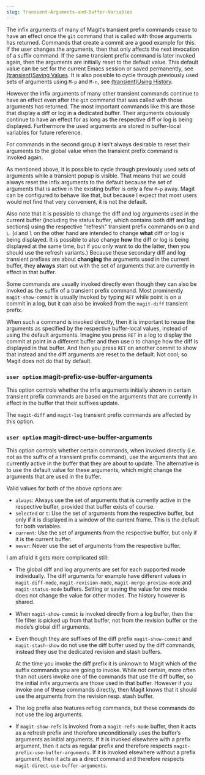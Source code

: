 ```yaml
---
slug: Transient-Arguments-and-Buffer-Variables
---
```


The infix arguments of many of Magit’s transient prefix commands cease to have an effect once the `git` command that is called with those arguments has returned. Commands that create a commit are a good example for this. If the user changes the arguments, then that only affects the next invocation of a suffix command. If the same transient prefix command is later invoked again, then the arguments are initially reset to the default value. This default value can be set for the current Emacs session or saved permanently, see [(transient)Saving Values](https://magit.vc/manual/transient.html#Saving-Values). It is also possible to cycle through previously used sets of arguments using `M-p` and `M-n`, see [(transient)Using History](https://magit.vc/manual/transient.html#Using-History).

However the infix arguments of many other transient commands continue to have an effect even after the `git` command that was called with those arguments has returned. The most important commands like this are those that display a diff or log in a dedicated buffer. Their arguments obviously continue to have an effect for as long as the respective diff or log is being displayed. Furthermore the used arguments are stored in buffer-local variables for future reference.

For commands in the second group it isn’t always desirable to reset their arguments to the global value when the transient prefix command is invoked again.

As mentioned above, it is possible to cycle through previously used sets of arguments while a transient popup is visible. That means that we could always reset the infix arguments to the default because the set of arguments that is active in the existing buffer is only a few `M-p` away. Magit can be configured to behave like that, but because I expect that most users would not find that very convenient, it is not the default.

Also note that it is possible to change the diff and log arguments used in the current buffer (including the status buffer, which contains both diff and log sections) using the respective "refresh" transient prefix commands on `D` and `L`. (`d` and `l` on the other hand are intended to change **what** diff or log is being displayed. It is possible to also change **how** the diff or log is being displayed at the same time, but if you only want to do the latter, then you should use the refresh variants.) Because these secondary diff and log transient prefixes are about **changing** the arguments used in the current buffer, they **always** start out with the set of arguments that are currently in effect in that buffer.

Some commands are usually invoked directly even though they can also be invoked as the suffix of a transient prefix command. Most prominently `magit-show-commit` is usually invoked by typing `RET` while point is on a commit in a log, but it can also be invoked from the `magit-diff` transient prefix.

When such a command is invoked directly, then it is important to reuse the arguments as specified by the respective buffer-local values, instead of using the default arguments. Imagine you press `RET` in a log to display the commit at point in a different buffer and then use `D` to change how the diff is displayed in that buffer. And then you press `RET` on another commit to show that instead and the diff arguments are reset to the default. Not cool; so Magit does not do that by default.

### <span className="tag useroption">`user option`</span> **magit-prefix-use-buffer-arguments**

This option controls whether the infix arguments initially shown in certain transient prefix commands are based on the arguments that are currently in effect in the buffer that their suffixes update.

The `magit-diff` and `magit-log` transient prefix commands are affected by this option.

### <span className="tag useroption">`user option`</span> **magit-direct-use-buffer-arguments**

This option controls whether certain commands, when invoked directly (i.e. not as the suffix of a transient prefix command), use the arguments that are currently active in the buffer that they are about to update. The alternative is to use the default value for these arguments, which might change the arguments that are used in the buffer.

Valid values for both of the above options are:

*   `always`: Always use the set of arguments that is currently active in the respective buffer, provided that buffer exists of course.
*   `selected` or `t`: Use the set of arguments from the respective buffer, but only if it is displayed in a window of the current frame. This is the default for both variables.
*   `current`: Use the set of arguments from the respective buffer, but only if it is the current buffer.
*   `never`: Never use the set of arguments from the respective buffer.

I am afraid it gets more complicated still:

*   The global diff and log arguments are set for each supported mode individually. The diff arguments for example have different values in `magit-diff-mode`, `magit-revision-mode`, `magit-merge-preview-mode` and `magit-status-mode` buffers. Setting or saving the value for one mode does not change the value for other modes. The history however is shared.

*   When `magit-show-commit` is invoked directly from a log buffer, then the file filter is picked up from that buffer, not from the revision buffer or the mode’s global diff arguments.

*   Even though they are suffixes of the diff prefix `magit-show-commit` and `magit-stash-show` do not use the diff buffer used by the diff commands, instead they use the dedicated revision and stash buffers.

    At the time you invoke the diff prefix it is unknown to Magit which of the suffix commands you are going to invoke. While not certain, more often than not users invoke one of the commands that use the diff buffer, so the initial infix arguments are those used in that buffer. However if you invoke one of these commands directly, then Magit knows that it should use the arguments from the revision resp. stash buffer.

*   The log prefix also features reflog commands, but these commands do not use the log arguments.

*   If `magit-show-refs` is invoked from a `magit-refs-mode` buffer, then it acts as a refresh prefix and therefore unconditionally uses the buffer’s arguments as initial arguments. If it is invoked elsewhere with a prefix argument, then it acts as regular prefix and therefore respects `magit-prefix-use-buffer-arguments`. If it is invoked elsewhere without a prefix argument, then it acts as a direct command and therefore respects `magit-direct-use-buffer-arguments`.
